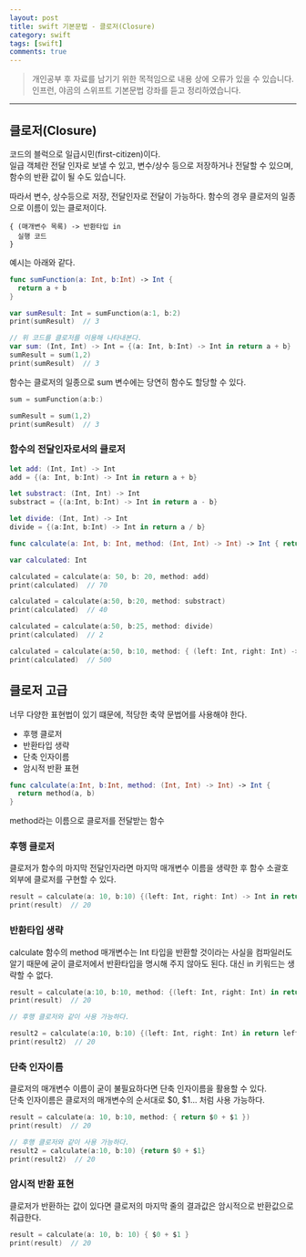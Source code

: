 ```yaml
---
layout: post
title: swift 기본문법 - 클로저(Closure)
category: swift
tags: [swift]
comments: true
---
```


> 개인공부 후 자료를 남기기 위한 목적임으로 내용 상에 오류가 있을 수 있습니다.    
인프런, 야곰의 스위프트 기본문법 강좌를 듣고 정리하였습니다.

<hr>

## 클로저(Closure)

코드의 블럭으로 일급시민(first-citizen)이다.<br>
일급 객체란 전달 인자로 보낼 수 있고, 변수/상수 등으로 저장하거나 전달할 수 있으며, 함수의 반환 값이 될 수도 있습니다.

따라서 변수, 상수등으로 저장, 전달인자로 전달이 가능하다. 함수의 경우 클로저의 일종으로 이름이 있는 클로저이다.

```
{ (매개변수 목록) -> 반환타입 in
  실행 코드
}
```

예시는 아래와 같다.

```swift
func sumFunction(a: Int, b:Int) -> Int {
  return a + b
}

var sumResult: Int = sumFunction(a:1, b:2)
print(sumResult)  // 3

// 위 코드를 클로저를 이용해 나타내본다.
var sum: (Int, Int) -> Int = {(a: Int, b:Int) -> Int in return a + b}
sumResult = sum(1,2)
print(sumResult)  // 3
```

함수는 클로저의 일종으로 sum 변수에는 당연히 함수도 할당할 수 있다.

```swift
sum = sumFunction(a:b:)

sumResult = sum(1,2)
print(sumResult)  // 3
```


### 함수의 전달인자로서의 클로저

```swift
let add: (Int, Int) -> Int
add = {(a: Int, b:Int) -> Int in return a + b}

let substract: (Int, Int) -> Int
substract = {(a:Int, b:Int) -> Int in return a - b}

let divide: (Int, Int) -> Int
divide = {(a:Int, b:Int) -> Int in return a / b}

func calculate(a: Int, b: Int, method: (Int, Int) -> Int) -> Int { return method(a,b ) }

var calculated: Int

calculated = calculate(a: 50, b: 20, method: add)
print(calculated)  // 70

calculated = calculate(a:50, b:20, method: substract)
print(calculated)  // 40

calculated = calculate(a:50, b:25, method: divide)
print(calculated)  // 2

calculated = calculate(a:50, b:10, method: { (left: Int, right: Int) -> Int in return left * right })
print(calculated)  // 500
```


## 클로저 고급

너무 다양한 표현법이 있기 떄문에, 적당한 축약 문법어를 사용해야 한다.

- 후행 클로저
- 반환타입 생략
- 단축 인자이름
- 암시적 반환 표현

```swift
func calculate(a:Int, b:Int, method: (Int, Int) -> Int) -> Int {
  return method(a, b)
}
```
method라는 이름으로 클로저를 전달받는 함수


### 후행 클로저

클로저가 함수의 마지막 전달인자라면 마지막 매개변수 이름을 생략한 후 함수 소괄호 외부에 클로저를 구현할 수 있다.

```swift
result = calculate(a: 10, b:10) {(left: Int, right: Int) -> Int in return left + right }
print(result)  // 20
```


### 반환타입 생략

calculate 함수의 method 매개변수는 Int 타입을 반환할 것이라는 사실을 컴파일러도 알기 때문에 굳이 클로저에서 반환타입을 명시해 주지 않아도 된다.
대신 in 키워드는 생략할 수 없다.

```swift
result = calculate(a:10, b:10, method: {(left: Int, right: Int) in return left + right })
print(result)  // 20

// 후행 클로저와 같이 사용 가능하다.

result2 = calculate(a:10, b:10) {(left: Int, right: Int) in return left + right }
print(result2)  // 20
```


### 단축 인자이름

클로저의 매개변수 이름이 굳이 불필요하다면 단축 인자이름을 활용할 수 있다.<br>
단축 인자이름은 클로저의 매개변수의 순서대로 $0, $1... 처럼 사용 가능하다.

```swift
result = calculate(a: 10, b:10, method: { return $0 + $1 })
print(result)  // 20

// 후행 클로저와 같이 사용 가능하다.
result2 = calculate(a:10, b:10) {return $0 + $1}
print(result2)  // 20
```


### 암시적 반환 표현

클로저가 반환하는 값이 있다면 클로저의 마지막 줄의 결과값은 암시적으로 반환값으로 취급한다.

```swift
result = calculate(a: 10, b: 10) { $0 + $1 }
print(result)  // 20
```
